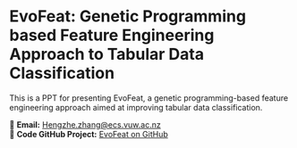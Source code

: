 # EvoFeat: Genetic Programming based Feature Engineering Approach to Tabular Data Classification 

This is a PPT for presenting EvoFeat, a genetic programming-based feature engineering approach aimed at improving tabular data classification.

📧 **Email:** Hengzhe.zhang@ecs.vuw.ac.nz  
🔗 **Code GitHub Project:** [EvoFeat on GitHub](https://github.com/hengzhe-zhang/EvolutionaryForest/)
